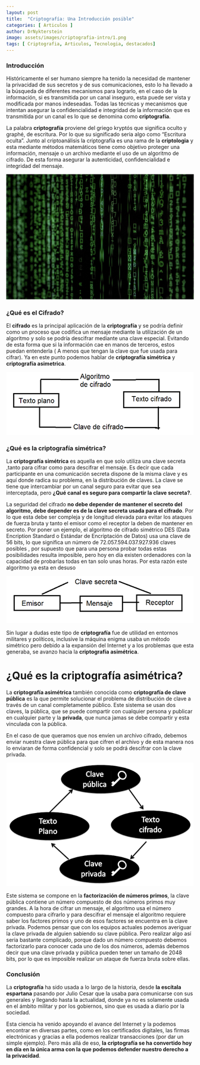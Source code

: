 ```yaml
---
layout: post
title:  "Criptografía: Una Introducción posible"
categories: [ Articulos ]
author: DrNykterstein
image: assets/images/criptografia-intro/1.png
tags: [ Criptografia, Articulos, Tecnologia, destacados]
---
```

### Introducción
Históricamente el ser humano siempre ha tenido la necesidad de mantener la privacidad de sus secretos y de sus comunicaciones, esto lo ha llevado a la búsqueda de diferentes mecanismos para lograrlo, en el caso de la información, si es transmitida por un canal inseguro, esta puede ser vista y modificada por manos indeseadas. Todas las técnicas y mecanismos que intentan asegurar la confidencialidad e integridad de la información que es transmitida por un canal es lo que se denomina como **criptografía**.

La palabra **criptografía** proviene del griego kryptós que significa oculto y graphé, de escritura. Por lo que su significado seria algo como “Escritura oculta”. Junto al criptoanálisis la criptografía es una rama de la **criptologia** y esta mediante métodos matemáticos tiene como objetivo proteger una información, mensaje o un archivo mediante el uso de un algoritmo de cifrado. De esta forma asegurar la autenticidad, confidencialidad e integridad del mensaje.

<p align="center">
<img src="../assets/images/criptografia-intro/2.jpg">
</p>

### ¿Qué es el Cifrado?
El **cifrado** es la principal aplicación de la **criptografía** y se podría definir como un proceso que codifica un mensaje mediante la utilización de un algoritmo y solo se podría descifrar mediante una clave especial. Evitando de esta forma que si la información cae en manos de terceros, estos puedan entenderla ( A menos que tengan la clave que fue usada para cifrar). Ya en este punto podemos hablar de **criptografía simétrica** y **criptografía asimetrica**.

<p align="center">
<img src="../assets/images/criptografia-intro/3.png">
</p>

### ¿Qué es la criptografía simétrica?
La **criptografía simétrica** es aquella en que solo utiliza una clave secreta ,tanto para cifrar como para descifrar el mensaje. Es decir que cada participante en una comunicación secreta dispone de la misma clave y es aquí donde radica su problema, en la distribución de claves. La clave se tiene que intercambiar por un canal seguro para evitar que sea interceptada, pero **¿Qué canal es seguro para compartir la clave secreta?**.

La seguridad del cifrado **no debe depender de mantener el secreto del algoritmo, debe depender es de la clave secreta usada para el cifrado**. Por lo que esta debe ser compleja y de longitud elevada para evitar los ataques de fuerza bruta y tanto el emisor como el receptor la deben de mantener en secreto. Por poner un ejemplo, el algoritmo de cifrado simétrico DES (Data Encription Standard o Estándar de Encriptación de Datos) usa una clave de 56 bits, lo que significa un número de 72.057.594.037.927.936 claves posibles , por supuesto que para una persona probar todas estas posibilidades resulta imposible, pero hoy en día existen ordenadores con la capacidad de probarlas todas en tan solo unas horas. Por esta razón este algoritmo ya esta en desuso

<p align="center">
<img src="../assets/images/criptografia-intro/4.png">
</p>

Sin lugar a dudas este tipo de **criptografía** fue de utilidad en entornos militares y políticos, inclusive la máquina enigma usaba un método simétrico pero debido a la expansión del Internet y a los problemas que esta generaba, se avanzo hacia la **criptografia asimétrica**.

# ¿Qué es la criptografía asimétrica?
La **criptografía asimétrica** también conocida como **criptografía de clave pública** es la que permite solucionar el problema de distribución de clave a través de un canal completamente público. Este sistema se usan dos claves, la pública, que se puede compartir con cualquier persona y publicar en cualquier parte y la **privada**, que nunca jamas se debe compartir y esta vinculada con la pública.

En el caso de que queramos que nos envíen un archivo cifrado, debemos enviar nuestra clave pública para que cifren el archivo y de esta manera nos lo enviaran de forma confidencial y solo se podrá descifrar con la clave privada.

<p align="center">
<img src="../assets/images/criptografia-intro/5.png">
</p>

Este sistema se compone en la **factorización de números primos**, la clave pública contiene un número compuesto de dos números primos muy grandes. A la hora de cifrar un mensaje, el algoritmo usa el número compuesto para cifrarlo y para descifrar el mensaje el algoritmo requiere saber los factores primos y uno de esos factores se encuentra en la clave privada. Podemos pensar que con los equipos actuales podemos averiguar la clave privada de alguien sabiendo su clave pública. Pero realizar algo así seria bastante complicado, porque dado un número compuesto debemos factorizarlo para conocer cada uno de los dos números, además debemos decir que una clave privada y pública pueden tener un tamaño de 2048 bits, por lo que es imposible realizar un ataque de fuerza bruta sobre ellas.

### Conclusión
La **criptografía** ha sido usada a lo largo de la historia, desde **la escítala espartana** pasando por Julio Cesar que la usaba para comunicarse con sus generales y llegando hasta la actualidad, donde ya no es solamente usada en el ámbito militar y por los gobiernos, sino que es usada a diario por la sociedad.

Esta ciencia ha venido apoyando el avance del Internet y la podemos encontrar en diversas partes, como en los certificados digitales, las firmas electrónicas y gracias a ella podemos realizar transacciones (por dar un simple ejemplo). Pero más allá de eso, **la criptografía se ha convertido hoy en día en la única arma con la que podemos defender nuestro derecho a la privacidad**.
